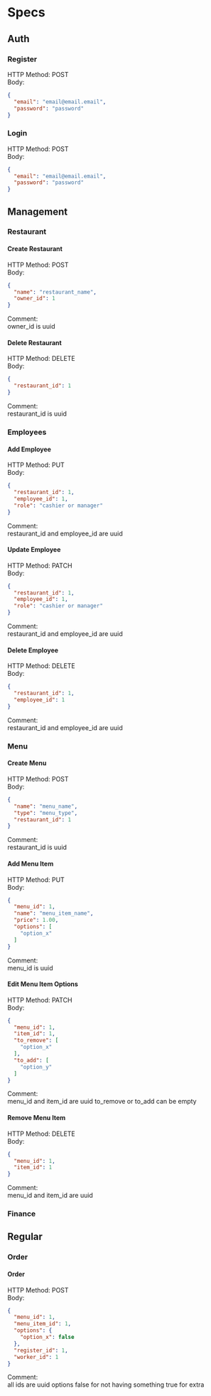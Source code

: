 # Specs

## Auth

### Register

HTTP Method: POST<br>
Body:<br>
```json
{
  "email": "email@email.email",
  "password": "password"
}
```

### Login

HTTP Method: POST<br>
Body:<br>
```json
{
  "email": "email@email.email",
  "password": "password"
}
```

## Management

### Restaurant

#### Create Restaurant
HTTP Method: POST<br>
Body:<br>
```json
{
  "name": "restaurant_name",
  "owner_id": 1
}
```
Comment:<br>
owner_id is uuid

#### Delete Restaurant
HTTP Method: DELETE<br>
Body:<br>
```json
{
  "restaurant_id": 1
}
```
Comment:<br>
restaurant_id is uuid 

### Employees

#### Add Employee
HTTP Method: PUT<br>
Body:<br>
```json
{
  "restaurant_id": 1,
  "employee_id": 1,
  "role": "cashier or manager"
}
```
Comment:<br>
restaurant_id and employee_id are uuid

#### Update Employee
HTTP Method: PATCH<br>
Body:<br>
```json
{
  "restaurant_id": 1,
  "employee_id": 1,
  "role": "cashier or manager"
}
```
Comment:<br>
restaurant_id and employee_id are uuid

#### Delete Employee
HTTP Method: DELETE<br>
Body:<br>
```json
{
  "restaurant_id": 1,
  "employee_id": 1
}
```
Comment:<br>
restaurant_id and employee_id are uuid

### Menu

#### Create Menu
HTTP Method: POST<br>
Body:<br>
```json
{
  "name": "menu_name",
  "type": "menu_type",
  "restaurant_id": 1
}
```
Comment:<br>
restaurant_id is uuid

#### Add Menu Item
HTTP Method: PUT<br>
Body:<br>
```json
{
  "menu_id": 1,
  "name": "menu_item_name",
  "price": 1.00,
  "options": [
    "option_x"
  ]
}
```
Comment:<br>
menu_id is uuid

#### Edit Menu Item Options
HTTP Method: PATCH<br>
Body:<br>
```json
{
  "menu_id": 1,
  "item_id": 1,
  "to_remove": [
    "option_x"
  ],
  "to_add": [
    "option_y"
  ]
}
```
Comment:<br>
menu_id and item_id are uuid
to_remove or to_add can be empty

#### Remove Menu Item
HTTP Method: DELETE<br>
Body:<br>
```json
{
  "menu_id": 1,
  "item_id": 1
}
```
Comment:<br>
menu_id and item_id are uuid

### Finance

## Regular

### Order
#### Order

HTTP Method: POST<br>
Body:<br>
```json
{
  "menu_id": 1,
  "menu_item_id": 1,
  "options": {
    "option_x": false 
  },
  "register_id": 1,
  "worker_id": 1
}
```
Comment:<br>
all ids are uuid
options false for not having something true for extra